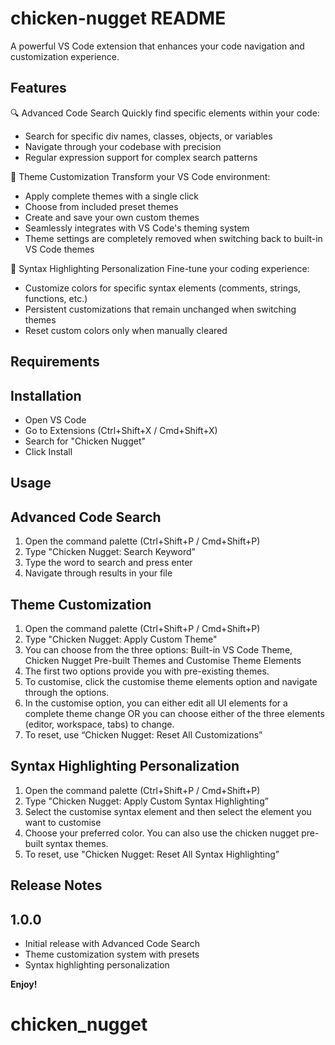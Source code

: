 # chicken-nugget README

A powerful VS Code extension that enhances your code navigation and customization experience.

## Features

🔍 Advanced Code Search
Quickly find specific elements within your code:

* Search for specific div names, classes, objects, or variables
* Navigate through your codebase with precision
* Regular expression support for complex search patterns


🎨 Theme Customization
Transform your VS Code environment:

* Apply complete themes with a single click
* Choose from included preset themes
* Create and save your own custom themes
* Seamlessly integrates with VS Code's theming system
* Theme settings are completely removed when switching back to built-in VS Code themes

  
🌈 Syntax Highlighting Personalization
Fine-tune your coding experience:

* Customize colors for specific syntax elements (comments, strings, functions, etc.)
* Persistent customizations that remain unchanged when switching themes
* Reset custom colors only when manually cleared


## Requirements


## Installation

* Open VS Code
* Go to Extensions (Ctrl+Shift+X / Cmd+Shift+X)
* Search for "Chicken Nugget"
* Click Install


## Usage

## Advanced Code Search 

1. Open the command palette (Ctrl+Shift+P / Cmd+Shift+P)
2. Type "Chicken Nugget: Search Keyword”
3. Type the word to search and press enter
4. Navigate through results in your file


## Theme Customization 

1. Open the command palette (Ctrl+Shift+P / Cmd+Shift+P)
2. Type "Chicken Nugget: Apply Custom Theme"
3. You can choose from the three options: Built-in VS Code Theme, Chicken Nugget Pre-built Themes and Customise Theme Elements
4. The first two options provide you with pre-existing themes.
5. To customise, click the customise theme elements option and navigate through the options. 
6. In the customise option, you can either edit all UI elements for a complete theme change OR you can choose either of the three elements (editor, workspace, tabs) to change.
7. To reset, use “Chicken Nugget: Reset All Customizations” 


## Syntax Highlighting Personalization 

1. Open the command palette (Ctrl+Shift+P / Cmd+Shift+P)
2. Type "Chicken Nugget: Apply Custom Syntax Highlighting”
3. Select the customise syntax element and then select the element you want to customise 
4. Choose your preferred color. You can also use the chicken nugget pre-built syntax themes. 
5. To reset, use "Chicken Nugget: Reset All Syntax Highlighting” 


## Release Notes

   ## 1.0.0

* Initial release with Advanced Code Search
* Theme customization system with presets
* Syntax highlighting personalization






**Enjoy!**
# chicken_nugget
